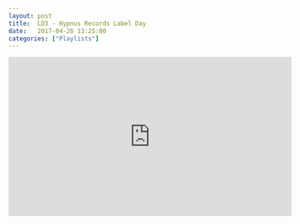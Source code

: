 ```yaml
---
layout: post
title:  LD3 - Hypnus Records Label Day
date:   2017-04-26 13:25:00
categories: ["Playlists"]
---
```


<iframe align="center" width="560" height="315" src="https://www.youtube.com/embed/videoseries?list=PLXG1UxdN3qL_qmzXpngA1gXkaJaYH0DpS" frameborder="0" allowfullscreen></iframe>